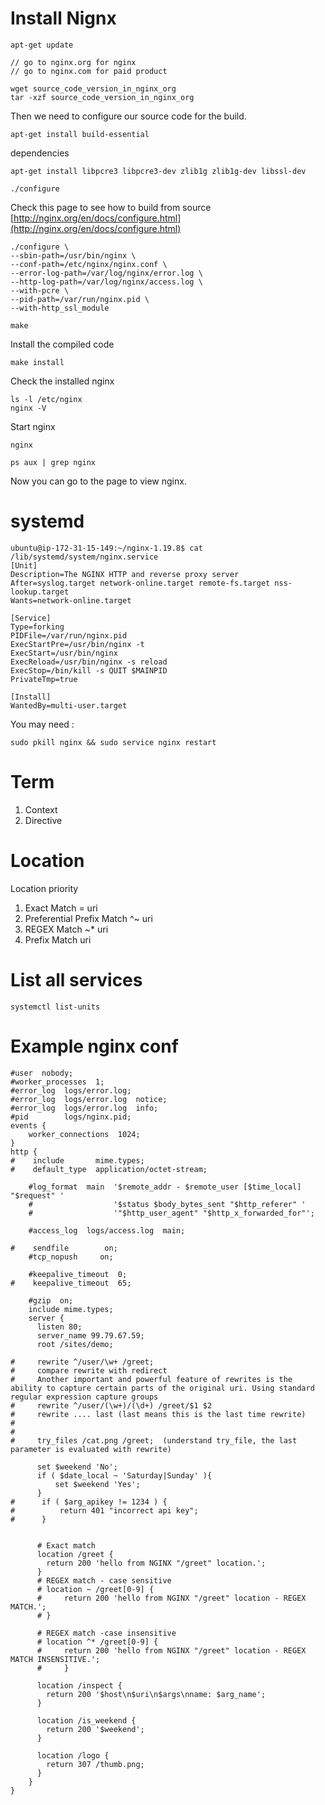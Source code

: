 # Install Nignx
```
apt-get update
```

```
// go to nginx.org for nginx
// go to nginx.com for paid product

wget source_code_version_in_nginx_org
tar -xzf source_code_version_in_nginx_org
```

Then we need to configure our source code for the build. 
```
apt-get install build-essential
```

dependencies
```
apt-get install libpcre3 libpcre3-dev zlib1g zlib1g-dev libssl-dev 
```

```
./configure
```

Check this page to see how to build from source
[http://nginx.org/en/docs/configure.html](http://nginx.org/en/docs/configure.html)


```
./configure \
--sbin-path=/usr/bin/nginx \
--conf-path=/etc/nginx/nginx.conf \
--error-log-path=/var/log/nginx/error.log \
--http-log-path=/var/log/nginx/access.log \
--with-pcre \
--pid-path=/var/run/nginx.pid \
--with-http_ssl_module
```

```
make
```

Install the compiled code
```
make install 
```


Check the installed nginx
```
ls -l /etc/nginx
nginx -V 
```

Start nginx 
```
nginx
```

```
ps aux | grep nginx
```

Now you can go to the page to view nginx. 

# systemd
```
ubuntu@ip-172-31-15-149:~/nginx-1.19.8$ cat /lib/systemd/system/nginx.service
[Unit]
Description=The NGINX HTTP and reverse proxy server
After=syslog.target network-online.target remote-fs.target nss-lookup.target
Wants=network-online.target

[Service]
Type=forking
PIDFile=/var/run/nginx.pid
ExecStartPre=/usr/bin/nginx -t
ExecStart=/usr/bin/nginx
ExecReload=/usr/bin/nginx -s reload
ExecStop=/bin/kill -s QUIT $MAINPID
PrivateTmp=true

[Install]
WantedBy=multi-user.target

```

You may need :
```
sudo pkill nginx && sudo service nginx restart
```

# Term 
1. Context 
2. Directive

# Location
Location priority
1. Exact Match = uri
2. Preferential Prefix Match ^~ uri
3. REGEX Match ~* uri
4. Prefix Match uri

# List all services
```
systemctl list-units
```


# Example nginx conf

```
#user  nobody;
#worker_processes  1;
#error_log  logs/error.log;
#error_log  logs/error.log  notice;
#error_log  logs/error.log  info;
#pid        logs/nginx.pid;
events {
    worker_connections  1024;
}
http {
#    include       mime.types;
#    default_type  application/octet-stream;

    #log_format  main  '$remote_addr - $remote_user [$time_local] "$request" '
    #                  '$status $body_bytes_sent "$http_referer" '
    #                  '"$http_user_agent" "$http_x_forwarded_for"';

    #access_log  logs/access.log  main;

#    sendfile        on;
    #tcp_nopush     on;

    #keepalive_timeout  0;
#    keepalive_timeout  65;

    #gzip  on;
    include mime.types;
    server {
      listen 80;
      server_name 99.79.67.59;
      root /sites/demo;

#     rewrite ^/user/\w+ /greet;  
#     compare rewrite with redirect
#     Another important and powerful feature of rewrites is the ability to capture certain parts of the original uri. Using standard regular expression capture groups  
#     rewrite ^/user/(\w+)/(\d+) /greet/$1 $2
#     rewrite .... last (last means this is the last time rewrite)
#
#
#     try_files /cat.png /greet;  (understand try_file, the last parameter is evaluated with rewrite)

      set $weekend 'No';
      if ( $date_local ~ 'Saturday|Sunday' ){
          set $weekend 'Yes';
      }
#      if ( $arg_apikey != 1234 ) {
#          return 401 "incorrect api key";
#      }


      # Exact match
      location /greet {
        return 200 'hello from NGINX "/greet" location.';
      }
      # REGEX match - case sensitive
      # location ~ /greet[0-9] {
      #     return 200 'hello from NGINX "/greet" location - REGEX MATCH.';
      # }

      # REGEX match -case insensitive
      # location ^* /greet[0-9] {
      #     return 200 'hello from NGINX "/greet" location - REGEX MATCH INSENSITIVE.';
      #     }

      location /inspect {
        return 200 '$host\n$uri\n$args\nname: $arg_name';
      }

      location /is_weekend {
        return 200 '$weekend';
      }

      location /logo {
        return 307 /thumb.png;
      }
    }
}

```
